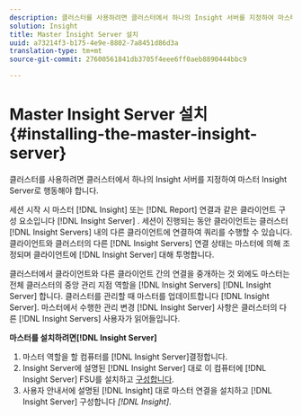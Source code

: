 ```yaml
---
description: 클러스터를 사용하려면 클러스터에서 하나의 Insight 서버를 지정하여 마스터 Insight Server로 행동해야 합니다.
solution: Insight
title: Master Insight Server 설치
uuid: a73214f3-b175-4e9e-8802-7a8451d86d3a
translation-type: tm+mt
source-git-commit: 27600561841db3705f4eee6ff0aeb8890444bbc9

---
```



# Master Insight Server 설치{#installing-the-master-insight-server}

클러스터를 사용하려면 클러스터에서 하나의 Insight 서버를 지정하여 마스터 Insight Server로 행동해야 합니다.

세션 시작 시 마스터 [!DNL Insight] 또는 [!DNL Report] 연결과 같은 클라이언트 구성 요소입니다 [!DNL Insight Server] . 세션이 진행되는 동안 클라이언트는 클러스터 [!DNL Insight Servers] 내의 다른 클라이언트에 연결하여 쿼리를 수행할 수 있습니다. 클라이언트와 클러스터의 다른 [!DNL Insight Servers] 연결 상태는 마스터에 의해 조정되며 클라이언트에 [!DNL Insight Server] 대해 투명합니다.

클러스터에서 클라이언트와 다른 클라이언트 간의 연결을 중개하는 것 외에도 마스터는 전체 클러스터의 중앙 관리 지점 역할을 [!DNL Insight Servers] [!DNL Insight Server] 합니다. 클러스터를 관리할 때 마스터를 업데이트합니다 [!DNL Insight Server]. 마스터에서 수행한 관리 변경 [!DNL Insight Server] 사항은 클러스터의 다른 [!DNL Insight Servers] 사용자가 읽어들입니다.

**마스터를 설치하려면[!DNL Insight Server]**

1. 마스터 역할을 할 컴퓨터를 [!DNL Insight Server]결정합니다.
1. Insight Server에 설명된 [!DNL Insight Server] 대로 이 컴퓨터에 [!DNL Insight Server] FSU를 설치하고 [구성합니다](../../../../../../home/c-inst-svr/c-msr-server/c-msr-server.md).
1. 사용자 안내서에 설명된 [!DNL Insight] 대로 마스터 연결을 설치하고 [!DNL Insight Server] 구성합니다 *[!DNL Insight]*.
